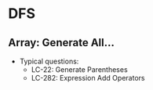 # DFS

## Array: Generate All...
- Typical questions:
	- LC-22: Generate Parentheses
	- LC-282: Expression Add Operators
